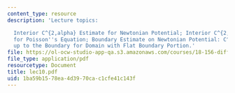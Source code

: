 ```yaml
---
content_type: resource
description: 'Lecture topics:

  Interior C^{2,alpha} Estimate for Newtonian Potential; Interior C^{2,alpha} Estimates
  for Poisson''s Equation; Boundary Estimate on Newtonian Potential: C^{2,alpha} Estimate
  up to the Boundary for Domain with Flat Boundary Portion.'
file: https://ol-ocw-studio-app-qa.s3.amazonaws.com/courses/18-156-differential-analysis-spring-2004/1ba59b1578ea4d3970cac1cfe41c143f_lec10.pdf
file_type: application/pdf
resourcetype: Document
title: lec10.pdf
uid: 1ba59b15-78ea-4d39-70ca-c1cfe41c143f
---
```


